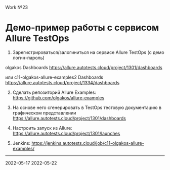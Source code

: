 Work №23

# Демо-пример работы с сервисом Allure TestOps

1. Зарегистрироваться/залогиниться на сервисе Allure TestOps (с демо логин-пароль)

olgakos  Dashboards
https://allure.autotests.cloud/project/1301/dashboards

или 
c11-olgakos-allure-examples2  Dashboards
https://allure.autotests.cloud/project/1334/dashboards

2. Сделать репозиторий Allure Examples: https://github.com/olgakos/allure-examples

3. На основе него сгенерировать в TestOps тестовую документацию в графическом представлении
https://allure.autotests.cloud/project/1301/dashboards

4. Настроить запуск из Allure: https://allure.autotests.cloud/project/1301/launches

5. Jenkins: https://jenkins.autotests.cloud/job/c11-olgakos-allure-examples/ 

------
2022-05-17
2022-05-22